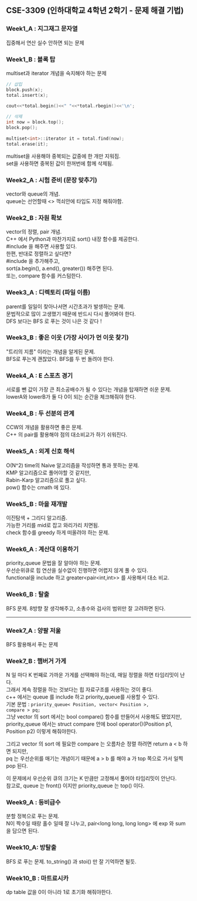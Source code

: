## CSE-3309 (인하대학교 4학년 2학기 - 문제 해결 기법)

### Week1_A : 지그재그 문자열 
집중해서 연산 실수 안하면 되는 문제

### Week1_B : 블록 탑
multiset과 iterator 개념을 숙지해야 하는 문제

```cpp
// 삽입
block.push(x);
total.insert(x);
            
cout<<*total.begin()<<" "<<*total.rbegin()<<'\n';

// 삭제
int now = block.top();
block.pop();
            
multiset<int>::iterator it = total.find(now);
total.erase(it);
```
multiset을 사용해야 중복되는 값중에 한 개만 지워짐.   
set을 사용하면 중복된 값이 한꺼번에 함께 삭제됨.
### Week2_A : 시험 준비 (문장 맞추기)
vector와 queue의 개념.   
queue는 선언할때 <> 꺽쇠안에 타입도 지정 해줘야함.

### Week2_B : 자원 확보 
vector의 정렬, pair 개념.   
C++ 에서 Python과 마찬가지로 sort() 내장 함수를 제공한다.   
#include <algorithm> 을 해주면 사용할 있다.   
한편, 반대로 정렬하고 싶다면?   
#include <functional> 을 추가해주고,   
sort(a.begin(), a.end(), greater<int>()) 해주면 된다.   
또는, compare 함수를 커스텀한다.   

### Week3_A : 디렉토리 (파일 이름)
parent를 일일이 찾아나서면 시간초과가 발생하는 문제.   
문법적으로 많이 고생했기 때문에 반드시 다시 풀어봐야 한다.   
DFS 보다는 BFS 로 푸는 것이 나은 것 같다 !

### Week3_B : 좋은 이웃 (가장 사이가 먼 이웃 찾기)
"트리의 지름" 이라는 개념을 알게된 문제.   
BFS로 푸는게 괜찮았다. BFS를 두 번 돌려야 한다.

### Week4_A : E 스포츠 경기
서로를 뺀 값이 가장 큰 최소공배수가 될 수 있다는 개념을 탑재하면 쉬운 문제.   
lowerA와 lowerB가 둘 다 0이 되는 순간을 체크해줘야 한다.

### Week4_B : 두 선분의 관계
CCW의 개념을 활용하면 좋은 문제.   
C++ 의 pair를 활용해야 점의 대소비교가 하기 쉬워진다.

### Week5_A : 외계 신호 해석
O(N^2) time의 Naive 알고리즘을 작성하면 통과 못하는 문제.   
KMP 알고리즘으로 풀어야할 것 같지만,   
Rabin-Karp 알고리즘으로 풀고 싶다.   
pow() 함수는 cmath 에 있다.

  
### Week5_B : 마을 재개발
이진탐색 + 그리디 알고리즘.  
가능한 거리를 mid로 잡고 와리가리 치면됨.   
check 함수를 greedy 하게 떠올려야 하는 문제.   

### Week6_A : 계산대 이용하기
priority_queue 문법을 잘 알아야 하는 문제.   
우선순위큐로 힙 연산을 실수없이 진행하면 어렵지 않게 풀 수 있다.   
functional을 include 하고 greater<pair<int,int>> 를 사용해서 대소 비교.
            
### Week6_B : 탈출
BFS 문제. 8방향 잘 생각해주고, 소총수와 검사의 범위만 잘 고려하면 된다.

***

### Week7_A : 양팔 저울
BFS 활용해서 푸는 문제   
   
### Week7_B : 햄버거 가게

N 일 마다 K 번째로 가까운 가게를 선택해야 하는데, 매일 정렬을 하면 타임리밋이 난다.   
그래서 계속 정렬을 하는 것보다는 힙 자료구조를 사용하는 것이 좋다.  
c++ 에서는 queue 를 include 하고 priority_queue를 사용할 수 있다.   
기본 문법 : <code>priority_queue< Position, vector< Position >, compare > pq; </code>   
그냥 vector 의 sort 에서는 bool compare() 함수를 만들어서 사용해도 됐었지만,   
priority_queue 에서는 struct compare 안에 bool operator()(Position p1, Position p2) 이렇게 해줘야한다.  
            
그리고 vector 의 sort 에 필요한 compare 는 오름차순 정렬 하려면 return a < b 하면 되지만,   
pq 는 우선순위를 매기는 개념이기 때문에 a > b 를 해야 a 가 top 쪽으로 가서 일찍 pop 된다.   
            
이 문제에서 우선순위 큐의 크기는 K 만큼만 고정해서 풀어야 타임리밋이 안난다.   
참고로, queue 는 front() 이지만 priority_queue 는 top() 이다.

### Week9_A : 등비급수
분할 정복으로 푸는 문제.   
N이 짝수일 때랑 홀수 일때 잘 나누고, pair<long long, long long> 에 exp 와 sum 을 담으면 된다.   
            
### Week10_A: 방탈출            
BFS 로 푸는 문제. to_string() 과 stoi() 만 잘 기억하면 될듯.   
            
### Week10_B : 마트료시카
dp table 값을 0이 아니라 1로 초기화 해줘야한다.


